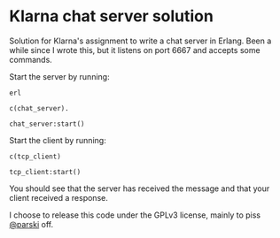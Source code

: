 # Klarna chat server solution
Solution for Klarna's assignment to write a chat server in Erlang. Been a while since I wrote this, but it listens on port 6667 and accepts some commands.

Start the server by running:

  `erl`
  
  `c(chat_server).`
  
  `chat_server:start()`
  
  Start the client by running:
  
  `c(tcp_client)`
  
  `tcp_client:start()`
  
  You should see that the server has received the message and that your client received a response.

I choose to release this code under the GPLv3 license, mainly to piss [@parski](https://github.com/parski) off.
